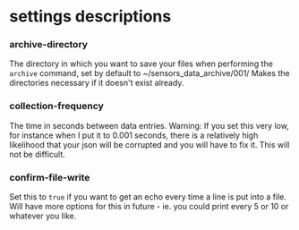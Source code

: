# settings descriptions

### archive-directory
The directory in which you want to save your files when performing the `archive` command, set by default to ~/sensors_data_archive/001/
Makes the directories necessary if it doesn't exist already.

### collection-frequency
The time in seconds between data entries.
Warning: If you set this very low, for instance when I put it to 0.001 seconds, there is a relatively high likelihood that your json will be corrupted and you will have to fix it. This will not be difficult.

### confirm-file-write
Set this to `true` if you want to get an echo every time a line is put into a file.
Will have more options for this in future - ie. you could print every 5 or 10 or whatever you like.